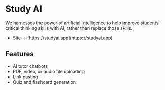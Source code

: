# Study AI
We harnesses the power of artificial intelligence to help improve students' critical thinking skills with AI, rather than replace those skills.

* Site &rarr; [https://studyai.app](https://studyai.app)

## Features
- AI tutor chatbots
- PDF, video, or audio file uploading
- Link pasting
- Quiz and flashcard generation

